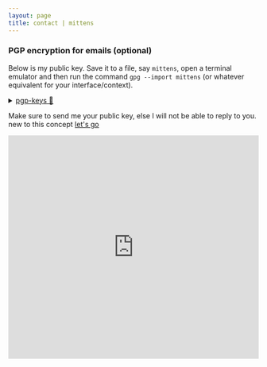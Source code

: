 ```yaml
---
layout: page
title: contact | mittens
---
```


### PGP encryption for emails (optional)

Below is my public key. Save it to a file, say `mittens`, open a terminal emulator and then run the command `gpg --import mittens` (or whatever equivalent for your interface/context).

<details>
  <summary>
    <a href="mailto:mittens28.req3f@aleeas.com">pgp-keys 🔑</a>
    
  </summary>
  <pre>
   -----BEGIN PGP PUBLIC KEY BLOCK-----

mQINBGVZB3MBEADO2gKyKvfhKpohyCokoVjeWgIT+S33CrRKoy9UfnJhR9SNO4RK
x397Y3ZyNCk3OhZdcvNxrJblrN90lAyzqgrMETuNK+EtrA3sJLzhEFTK9mk8ZQuM
/SRleYtrEqbEmHXgONH07MK7aq96C5aW8QOTXb5ZuPbhI1ceqemzeF9hj3NMEj08
y4luoHXsN8Y4sLHugIAjJfNE4luPJwKLIvA82X1VMBoz4Mu6qHKxRuGH0E6hLEwt
Hmh8gTdw7YhKC7/q8/Fdy0Yz5dy8WOITLbH3EvARmoK8Bqsem4tQjkjfmqvUcIns
12Ti5L5IJ01xlWe25v1oXgi0KbjifpkjtL/OqFqwB5wdbArMgjHVVFU3GcN8O52y
o4Xugx3buFvfLtbi3SDydb/AjFrtL9fNPceL9l+iKIEpZlUHBwUHtUZjrAPrm4dq
jNf819JXF/X69t9BeAJttfyjVbsGGeq8YoviWP4dflj2n/rrwx2Q5wSB7X0+26ge
zGRde6uhdba/RClmbHSeXc3/XFLicNlvzdNnQSV16dePtzIUNzoNIHmtqd4qkj5N
ec80xEkyYsIm7Nmk6IivAbQo6E5riQ6D5ZlFYGli9QeV7MtmhkIyWCG7T/v7ihD0
yXQCeLEi+lCDTZaMBgWtvN/YMCQHaj1m29loYL97aIaEmTzqwQM/XfbVswARAQAB
tDNtci1taXR0ZW5zIChsb2NhbCBrZXlzKSA8cGVnYXN1czE0NkBwcm90b25tYWls
LmNvbT6JAlQEEwEKAD4WIQRDWMYx8RgLDri8y1mH49fAXCyhHQUCZVkHcwIbAwUJ
A8JnAAULCQgHAgYVCgkICwIEFgIDAQIeAQIXgAAKCRCH49fAXCyhHR+ND/0TJukB
wW7w6xBzE7m/d9nHyCc4Hg6npuuU/t3ZpbcVVN4GkLQEsJaIFg+H5H+lGEprdJCx
veD5Ha65xw76Kj+E7JewHT5CgdeRENtamzQoZhFWQ/EzaKW6IkwplLNGMbI/pk9f
dKtJ8xnQ/QOoHGXFfxNP3KJ+EgA/Q3zP1OXyE8FbnXHcQAq00QPz6Ux4BxyS+ilT
h5CZX/7JWu2uqI5zgNIpsC34QxhuHRu0aRPysXkdvptxvBKKDR4mI8i4Mqr0hIyK
nwHlqRdXuTs3lPYvbBaTwjRq2gZYbi/ljJegYufZ63fUFexKvY7tGXXW5tVMHRgN
1yUU+ZBbmofCgpcWb7cnsaBk7Ad1SKD5qXyop6fGpZRWThiFJo8bJ9V2uyjNoe+J
Ddsi4Ztis0IPs8PL4aC13/DdTNEZ+BC3KhhL2uElMPRwlkxdsrNHhQ2cqBV0Zwmq
M8yrshOG1l50xwbva7UsIRWsfqKTFW8FaM9tf1qXMUlenA8g6LW7w0XQIMuzbFEU
kIAw6UNkMF5eKaMS90SayIkOh3+8Q7+qObTMY+LFw0Fiq0fRhqtZ7CcyWFrUL3Dd
XuibdNdR1yq79rDnfIl8gpzeyHitkzF1Q00RoBBdfspf6c22Z/6sn2lVo+AGYbBN
iYO1Zj7hwswSEr7UBeSBaLrZaKV1sMaUArE4ebkCDQRlWQdzARAAmfCTaP4908H/
YrjyjIAoLTSMKcw/Z3sQkb4VbWxaYpfb+C1Q3m4uzMcOtEPESxYAITXj6ycnwC6R
P9iSGX0JLjNN5aKOHlJmB3oc5L9Zf9q+x6eMBAwBtSJv39PGtafvjszu0kY6FRy8
TiQgWjRlGYwrTh/v3gOMDMOmMCp0ROSfZbihn2ezp7eH+r0yiRHN3MNhQWB70RKv
DIgBmB965tvhfgJ7a7myD9tYSt4l9fSJKQsvTIrffv4D2lB9NWyQLmYazBnraK0F
PDiApKtwBD3cM7Uhn1pBUL3p1zAVYvMxs2hVjXAN3jczdUwz+GnR9XAevmxNbt9V
5UZ/pAoxV/rhI2WPJNfTDnTPn2aDXB11FYfGwrcGok/Cf/9QJCCtNYEXszu0PTVJ
pcuDpYnhCiVh7Hi1aU/QR8YheTfvQ2yLy3u8q+fNd2dCF3sSOAtqWDqRHsoBIevC
vZiXkVA33+Wgbnk/Zk36wprTq9SEz4FIW2pRN8Ocyvp8QiLlQlJQitLJf4WWxPX+
Pz+2P8AG2zgbp4Ugpp0CEG5AoID66FeIrvGP9/TFODDfMSEwQeCLP9bWKE1YPTV8
JFwKgs//iIwpAbkz3Vxvwb/9/bG7KsJOgjcLsOX8V9sy+t7mxlvJyqVEC619ZCYZ
4OXJr9kfqqrDEGI6ksVqGgIfjKP/V3MAEQEAAYkCPAQYAQoAJhYhBENYxjHxGAsO
uLzLWYfj18BcLKEdBQJlWQdzAhsMBQkDwmcAAAoJEIfj18BcLKEdxWEP/Ar7AruO
YelD7Azl1+nKDXiH5kl6Rezr7On9FoXMxC6KXfyzQiO6nzXYppQcoDeWB0vJCJtI
WtiIFOyQvKnxqrl6TCUCeLmXVhtaKcgPRanGfXDsHC2egD2ANTLeG++NrhrJ7Fpe
9KmAP7PME+Clq/pmSixDzCToNJ/n4J6NbFwGE7D0F6+HSa/RLtAQ8cxkk6LYPOt/
R6Jf/a8XG5gfuyqasx3dThQQxwF5fF4YfzsDuVCw5qeqqoFEvMYvoAfcBP3gYxK8
pylHZy5ZMmGqrIxkhHq5J9vbnM9ZiDJUPRd/QaoB4hfJgNFZgtWWHZSvwCzSTBMa
eLagT3Gu5Z79q66VIpweP1NYUQUNnWWDxNBCrSDl+6Oq7BY2ZYcKS4mA+oGYfEqj
pACfwiz9zltTShOIfUJ1F49HaJAaQ6d2QcnlneDr5H4QjJELlGXAzbxgjrvlH9xk
nR23L89KSa9YsBSOJ11Ef3y1SMxJesMyQrr66w8Q25enqJJoQf+hQvffB7MCYBgP
jhuvPkdT5KsTTsPesjhpX6DAFVU+H6GyMzpa6+4AhcLfuun4Jc/bwj3oMtYqd2M4
2rfdO2he1IuPGnb+6sPUJxHIajJ+t3Tf0Vy5Nx/uCAW7kTPKVmT8zgDz/MNaA8fh
Pdy+vqnk3vIXfvnRGzP4FY9QJhHYoa+T2pS4
=s1Ep
-----END PGP PUBLIC KEY BLOCK-----
  </pre>
</details>


Make sure to send me your public key, else I will not be able to reply to you. new to this concept [let's go](https://emailselfdefense.fsf.org/en)



<div id="chatbox">
<iframe src="https://www5.cbox.ws/box/?boxid=947680&boxtag=hANKtC" width="100%" height="450" allowtransparency="yes" allow="autoplay" frameborder="0" marginheight="0" marginwidth="0" scrolling="auto"></iframe>	
</div>	









